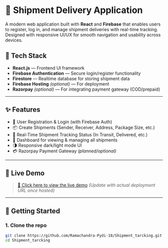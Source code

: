 # 🚚 Shipment Delivery Application

A modern web application built with **React** and **Firebase** that enables users to register, log in, and manage shipment deliveries with real-time tracking. Designed with responsive UI/UX for smooth navigation and usability across devices.

## 🔧 Tech Stack

- **React.js** — Frontend UI framework
- **Firebase Authentication** — Secure login/register functionality
- **Firestore** — Realtime database for storing shipment data
- **Firebase Hosting** *(optional)* — For deployment
- **Razorpay** *(optional)* — For integrating payment gateway (COD/prepaid)

---

## ✨ Features

- 🔐 User Registration & Login (with Firebase Auth)
- 📦 Create Shipments (Sender, Receiver, Address, Package Size, etc.)
- 📍 Real-Time Shipment Tracking Status (In Transit, Delivered, etc.)
- 🧭 Dashboard for viewing & managing all shipments
- 🌗 Responsive dark/light mode UI
- 💳 Razorpay Payment Gateway *(planned/optional)*

---

## 🧪 Live Demo

> [🚀 Click here to view the live demo](#) *(Update with actual deployment URL once hosted)*

---

## 🚀 Getting Started

### 1. Clone the repo

```bash
git clone https://github.com/Ramachandra-Pydi-18/Shipment_tarcking.git
cd Shipment_tarcking
